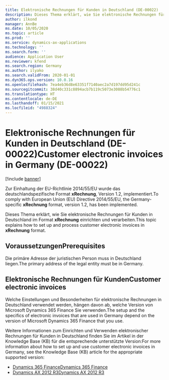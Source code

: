 ```yaml
---
title: Elektronische Rechnungen für Kunden in Deutschland (DE-00022)
description: Dieses Thema erklärt, wie Sie elektronische Rechnungen für Kunden in Deutschland einrichten und verarbeiten.
author: ilkond
manager: AnnBe
ms.date: 10/05/2020
ms.topic: article
ms.prod: ''
ms.service: dynamics-ax-applications
ms.technology: ''
ms.search.form: ''
audience: Application User
ms.reviewer: kfend
ms.search.region: Germany
ms.author: ilyako
ms.search.validFrom: 2020-01-01
ms.dyn365.ops.version: 10.0.16
ms.openlocfilehash: 7ea4eb36d8e63351f7140aec2a7d197dd95d241c
ms.sourcegitcommit: 38d40c331c8894acb7b119c5073e3088b54776c1
ms.translationtype: HT
ms.contentlocale: de-DE
ms.lasthandoff: 01/15/2021
ms.locfileid: "4988324"
---
```

# <a name="customer-electronic-invoices-in-germany-de-00022"></a><span data-ttu-id="051a8-103">Elektronische Rechnungen für Kunden in Deutschland (DE-00022)</span><span class="sxs-lookup"><span data-stu-id="051a8-103">Customer electronic invoices in Germany (DE-00022)</span></span>

[!include [banner](../includes/banner.md)]

<span data-ttu-id="051a8-104">Zur Einhaltung der EU-Richtlinie 2014/55/EU wurde das deutschlandspezifische Format **xRechnung**, Version 1.2, implementiert.</span><span class="sxs-lookup"><span data-stu-id="051a8-104">To comply with European Union (EU) Directive 2014/55/EU, the Germany-specific **xRechnung** format, version 1.2, has been implemented.</span></span>

<span data-ttu-id="051a8-105">Dieses Thema erklärt, wie Sie elektronische Rechnungen für Kunden in Deutschland im Format **xRechnung** einrichten und verarbeiten.</span><span class="sxs-lookup"><span data-stu-id="051a8-105">This topic explains how to set up and process customer electronic invoices in **xRechnung** format.</span></span>

## <a name="prerequisites"></a><span data-ttu-id="051a8-106">Voraussetzungen</span><span class="sxs-lookup"><span data-stu-id="051a8-106">Prerequisites</span></span>

<span data-ttu-id="051a8-107">Die primäre Adresse der juristischen Person muss in Deutschland liegen.</span><span class="sxs-lookup"><span data-stu-id="051a8-107">The primary address of the legal entity must be in Germany.</span></span>

## <a name="customer-electronic-invoices"></a><span data-ttu-id="051a8-108">Elektronische Rechnungen für Kunden</span><span class="sxs-lookup"><span data-stu-id="051a8-108">Customer electronic invoices</span></span>

<span data-ttu-id="051a8-109">Welche Einstellungen und Besonderheiten für elektronische Rechnungen in Deutschland verwendet werden, hängen davon ab, welche Version von Microsoft Dynamics 365 Finance Sie verwenden.</span><span class="sxs-lookup"><span data-stu-id="051a8-109">The setup and the specifics of electronic invoices that are used in Germany depend on the version of Microsoft Dynamics 365 Finance that you use.</span></span>

<span data-ttu-id="051a8-110">Weitere Informationen zum Einrichten und Verwenden elektronischer Rechnungen für Kunden in Deutschland finden Sie im Artikel in der Knowledge Base (KB) für die entsprechende unterstützte Version:</span><span class="sxs-lookup"><span data-stu-id="051a8-110">For more information about how to set up and use customer electronic invoices in Germany, see the Knowledge Base (KB) article for the appropriate supported version:</span></span>

- [<span data-ttu-id="051a8-111">Dynamics 365 Finance</span><span class="sxs-lookup"><span data-stu-id="051a8-111">Dynamics 365 Finance</span></span>](https://support.microsoft.com/help/4490705)
- [<span data-ttu-id="051a8-112">Dynamics AX 2012 R3</span><span class="sxs-lookup"><span data-stu-id="051a8-112">Dynamics AX 2012 R3</span></span>](https://fix.lcs.dynamics.com/Issue/Details?kb=4494484&bugId=3979521)
